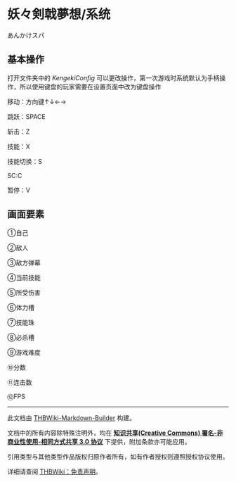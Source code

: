 # 妖々剣戟夢想/系统

<!-- source html: G:\repos\THBWiki-Markdown-Builder\THBWikiMarkdown\Temp\main\4\46\ns0%3A%E5%A6%96%E3%80%85%E5%89%A3%E6%88%9F%E5%A4%A2%E6%83%B3%2F%E7%B3%BB%E7%BB%9F.html -->

あんかけスパ

## 基本操作
  
打开文件夹中的 *KengekiConfig* 可以更改操作，第一次游戏时系统默认为手柄操作，所以使用键盘的玩家需要在设置页面中改为键盘操作
  
  
  

[](./文件-妖妖剑戟梦想基本操作1.png.md)
  
  
移动：方向键↑↓←→
  
  
[](./文件-妖妖剑戟梦想基本操作2.jpeg.md)
  
  
跳跃：SPACE
  
  
[](./文件-妖妖剑戟梦想基本操作3.jpeg.md)
  
  
斩击：Z
  
  
[](./文件-妖妖剑戟梦想基本操作4.jpeg.md)
  
  
[](./文件-妖妖剑戟梦想基本操作5.jpeg.md)
  
  
技能：X
  
  
[](./文件-妖妖剑戟梦想基本操作6.jpeg.md)
  
  
技能切换：S
  
  
[](./文件-妖妖剑戟梦想基本操作7.jpeg.md)
  
  
SC:C
  
  
[](./文件-妖妖剑戟梦想基本操作8.png.md)
  
  
暂停：V
  

## 画面要素
[](./文件-妖妖剑戟梦想系统说明.jpeg.md)
  
①自己
  
  
②敌人
  
  
③敌方弹幕
  
  
④当前技能
  
  
⑤所受伤害
  
  
⑥体力槽
  
  
⑦技能珠
  
  
⑧必杀槽
  
  
⑨游戏难度
  
  
⑩分数
  
  
⑪连击数
  
  
⑫FPS
  





---

此文档由 [THBWiki-Markdown-Builder](https://github.com/Delsin-Yu/THBWiki-Markdown-Builder) 构建。

文档中的所有内容除特殊注明外，均在 [**知识共享(Creative Commons) 署名-非商业性使用-相同方式共享 3.0 协议**](https://creativecommons.org/licenses/by-sa/3.0/deed.zh-hans) 下提供，附加条款亦可能应用。

引用类型与其他类型作品版权归原作者所有，如有作者授权则遵照授权协议使用。

详细请查阅 [THBWiki：免责声明](https://thbwiki.cc/THBWiki:%E5%85%8D%E8%B4%A3%E5%A3%B0%E6%98%8E)。

